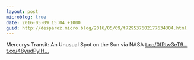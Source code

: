 ```yaml
---
layout: post
microblog: true
date: 2016-05-09 15:04 +1000
guid: http://desparoz.micro.blog/2016/05/09/t729537602177634304.html
---
```

Mercurys Transit: An Unusual Spot on the Sun  via NASA [t.co/0fRtw3eT9...](https://t.co/0fRtw3eT9P) [t.co/48yudPylH...](https://t.co/48yudPylHI)
